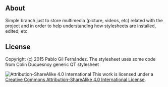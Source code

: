 About
------
Simple branch just to store multimedia (picture, videos, etc) related with the project and in order to help understanding how stylesheets are installed, edited, etc.

License
------
Copyright (c) 2015 Pablo Gil Fernández.
The stylesheet uses some code from Colin Duquesnoy generic QT stylesheet

![Attribution-ShareAlike 4.0 International](http://i.creativecommons.org/l/by-sa/3.0/88x31.png)
This work is licensed under a [Creative Commons Attribution-ShareAlike 4.0 International License](http://creativecommons.org/licenses/by-sa/4.0/).
